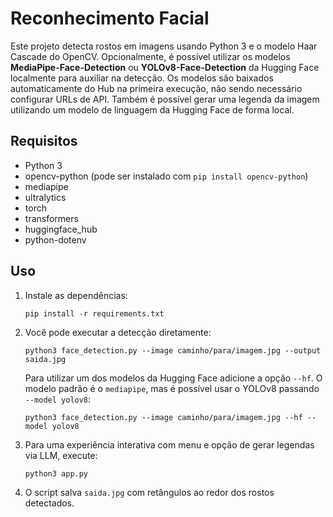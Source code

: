 # Reconhecimento Facial

Este projeto detecta rostos em imagens usando Python 3 e o modelo Haar Cascade do OpenCV.
Opcionalmente, é possível utilizar os modelos **MediaPipe-Face-Detection** ou **YOLOv8-Face-Detection** da Hugging Face localmente para auxiliar na detecção.
Os modelos são baixados automaticamente do Hub na primeira execução, não sendo necessário configurar URLs de API.
Também é possível gerar uma legenda da imagem utilizando um modelo de linguagem
da Hugging Face de forma local.

## Requisitos

- Python 3
- opencv-python (pode ser instalado com `pip install opencv-python`)
- mediapipe
- ultralytics
- torch
- transformers
- huggingface_hub
- python-dotenv

## Uso

1. Instale as dependências:
   ```
   pip install -r requirements.txt
   ```
2. Você pode executar a detecção diretamente:
   ```
   python3 face_detection.py --image caminho/para/imagem.jpg --output saida.jpg
   ```
   Para utilizar um dos modelos da Hugging Face adicione a opção `--hf`. O
   modelo padrão é o `mediapipe`, mas é possível usar o YOLOv8 passando
   `--model yolov8`:
   ```
   python3 face_detection.py --image caminho/para/imagem.jpg --hf --model yolov8
   ```
3. Para uma experiência interativa com menu e opção de gerar legendas via LLM,
   execute:
   ```
   python3 app.py
   ```
4. O script salva `saida.jpg` com retângulos ao redor dos rostos detectados.
